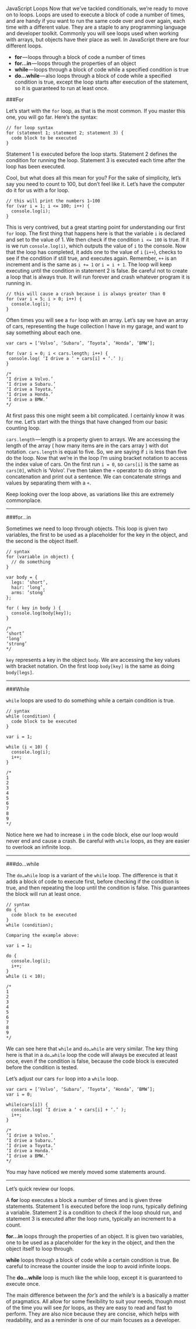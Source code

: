 JavaScript Loops Now that we’ve tackled conditionals, we’re ready to move on to loops. Loops are used to execute a block of code a number of times, and are handy if you want to run the same code over and over again, each time with a different value. They are a staple to any programming language and developer toolkit. Commonly you will see loops used when working with arrays, but objects have their place as well. In JavaScript there are four different loops.

- **for** — loops through a block of code a number of times
- **for…in** — loops through the properties of an object
- **while** — loops through a block of code while a specified condition is true
- **do…while** — also loops through a block of code while a specified condition is true, except the loop starts after execution of the statement, so it is guaranteed to run at least once.

###For

Let’s start with the `for` loop, as that is the most common. If you master this one, you will go far. Here’s the syntax:

<?prettify?>
```
// for loop syntax
for (statement 1; statement 2; statement 3) {
  code block to be executed
}
```

Statement 1 is executed before the loop starts.
Statement 2 defines the condition for running the loop.
Statement 3 is executed each time after the loop has been executed.

Cool, but what does all this mean for you? For the sake of simplicity, let’s say you need to count to 100, but don’t feel like it. Let’s have the computer do it for us with a for loop.

<?prettify?>
```
// this will print the numbers 1–100
for (var i = 1; i <= 100; i++) {
  console.log(i);
}
```

This is very contrived, but a great starting point for understanding our first `for` loop. The first thing that happens here is that the variable `i` is declared and set to the value of 1. We then check if the condition `i <= 100` is true. If it is we run `console.log(i)`, which outputs the value of `i` to the console. Now that the loop has completed, it adds one to the value of `i` (`i++`), checks to see if the condition if still true, and executes again. Remember, `++` is an increment and is the same as `i += 1` or `i = i + 1`. The loop will keep executing until the condition in statement 2 is false. Be careful not to create a loop that is always true. It will run forever and crash whatever program it is running in.

<?prettify?>
```
// this will cause a crash because i is always greater than 0
for (var i = 5; i > 0; i++) {
  console.log(i);
}
```

Often times you will see a `for` loop with an array. Let’s say we have an array of cars, representing the huge collection I have in my garage, and want to say something about each one.

<?prettify?>
```
var cars = [‘Volvo’, ‘Subaru’, ‘Toyota’, ‘Honda’, ‘BMW’];

for (var i = 0; i < cars.length; i++) {
 console.log( ‘I drive a ‘ + cars[i] + ‘.’ );
}

/*
‘I drive a Volvo.’
‘I drive a Subaru.’
‘I drive a Toyota.’
‘I drive a Honda.’
‘I drive a BMW.’
*/
```

At first pass this one might seem a bit complicated. I certainly know it was for me. Let’s start with the things that have changed from our basic counting loop.

`cars.length` — length is a property given to arrays. We are accessing the length of the array ( how many items are in the cars array ) with dot notation. `cars.length` is equal to five. So, we are saying if `i` is less than five do the loop. Now that we’re in the loop I’m using bracket notation to access the index value of cars. On the first run `i = 0`, so `cars[i]` is the same as `cars[0]`, which is ‘Volvo’. I’ve then taken the `+` operator to do string concatenation and print out a sentence. We can concatenate strings and values by separating them with a `+`.

Keep looking over the loop above, as variations like this are extremely commonplace.

---

###for…in

Sometimes we need to loop through objects. This loop is given two variables, the first to be used as a placeholder for the key in the object, and the second is the object itself.

<?prettify?>
```
// syntax
for (variable in object) {
  // do something
}

var body = {
  legs: ‘short’,
  hair: ‘long’,
  arms: ‘stong’
};

for ( key in body ) {
  console.log(body[key]);
}

/*
‘short’
‘long’
‘strong’
*/
```

`key` represents a key in the object `body`. We are accessing the key values with bracket notation. On the first loop `body[key]` is the same as doing `body[legs]`.

---

###While

`while` loops are used to do something while a certain condition is true.

<?prettify?>
```
// syntax
while (condition) {
  code block to be executed
}

var i = 1;

while (i < 10) {
  console.log(i);
  i++;
}

/*
1
2
3
4
5
6
7
8
9
*/
```

Notice here we had to increase `i` in the code block, else our loop would never end and cause a crash. Be careful with `while` loops, as they are easier to overlook an infinite loop.

---

###do…while

The `do…while` loop is a variant of the `while` loop. The difference is that it adds a block of code to execute first, before checking if the condition is true, and then repeating the loop until the condition is false. This guarantees the block will run at least once.

<?prettify?>
```
// syntax
do {
  code block to be executed
}
while (condition);

Comparing the example above:

var i = 1;

do {
  console.log(i);
  i++;
}
while (i < 10);

/*
1
2
3
4
5
6
7
8
9
*/
```

We can see here that `while` and `do…while` are very similar. The key thing here is that in a `do…while` loop the code will always be executed at least once, even if the condition is false, because the code block is executed before the condition is tested.

Let’s adjust our cars `for` loop into a `while` loop.

<?prettify?>
```
var cars = [‘Volvo’, ‘Subaru’, ‘Toyota’, ‘Honda’, ‘BMW’];
var i = 0;

while(cars[i]) {
  console.log( ‘I drive a ‘ + cars[i] + ‘.’ );
  i++;
}

/*
‘I drive a Volvo.’
‘I drive a Subaru.’
‘I drive a Toyota.’
‘I drive a Honda.’
‘I drive a BMW.’
*/
```

You may have noticed we merely moved some statements around. 

---

Let’s quick review our loops. 

A **for** loop executes a block a number of times and is given three statements. Statement 1 is executed before the loop runs, typically defining a variable. Statement 2 is a condition to check if the loop should run, and statement 3 is executed after the loop runs, typically an increment to a count. 

**for…in** loops through the properties of an object. It is given two variables, one to be used as a placeholder for the key in the object, and then the object itself to loop through.

**while** loops through a block of code while a certain condition is true. Be careful to increase the counter inside the loop to avoid infinite loops.

The **do…while** loop is much like the while loop, except it is guaranteed to execute once.

The main difference between the *for’s* and the *while’s* is a basically a matter of pragmatics. All allow for some flexibility to suit your needs, though most of the time you will see *for* loops, as they are easy to read and fast to perform. They are also nice because they are concise, which helps with readability, and as a reminder is one of our main focuses as a developer.